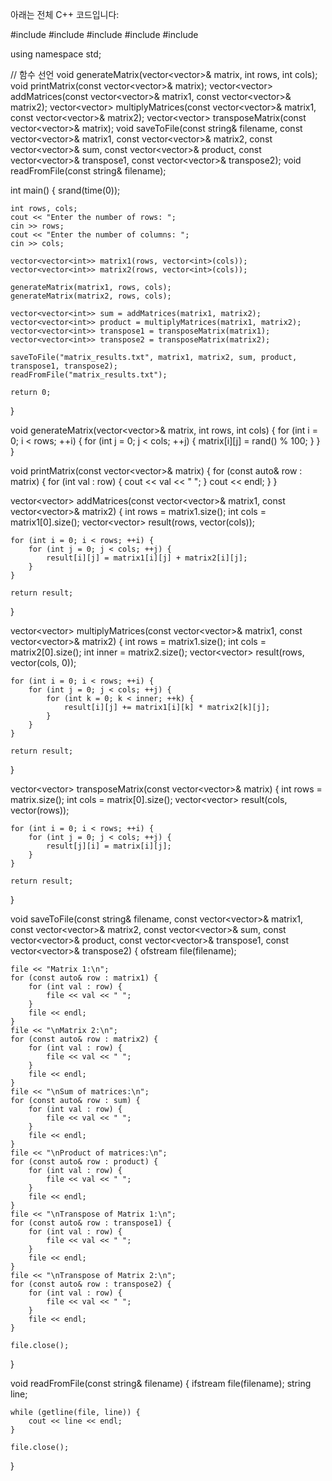 아래는 전체 C++ 코드입니다:

#include <iostream>
#include <vector>
#include <cstdlib>
#include <ctime>
#include <fstream>

using namespace std;

// 함수 선언
void generateMatrix(vector<vector<int>>& matrix, int rows, int cols);
void printMatrix(const vector<vector<int>>& matrix);
vector<vector<int>> addMatrices(const vector<vector<int>>& matrix1, const vector<vector<int>>& matrix2);
vector<vector<int>> multiplyMatrices(const vector<vector<int>>& matrix1, const vector<vector<int>>& matrix2);
vector<vector<int>> transposeMatrix(const vector<vector<int>>& matrix);
void saveToFile(const string& filename, const vector<vector<int>>& matrix1, const vector<vector<int>>& matrix2, const vector<vector<int>>& sum, const vector<vector<int>>& product, const vector<vector<int>>& transpose1, const vector<vector<int>>& transpose2);
void readFromFile(const string& filename);

int main() {
    srand(time(0));

    int rows, cols;
    cout << "Enter the number of rows: ";
    cin >> rows;
    cout << "Enter the number of columns: ";
    cin >> cols;

    vector<vector<int>> matrix1(rows, vector<int>(cols));
    vector<vector<int>> matrix2(rows, vector<int>(cols));

    generateMatrix(matrix1, rows, cols);
    generateMatrix(matrix2, rows, cols);

    vector<vector<int>> sum = addMatrices(matrix1, matrix2);
    vector<vector<int>> product = multiplyMatrices(matrix1, matrix2);
    vector<vector<int>> transpose1 = transposeMatrix(matrix1);
    vector<vector<int>> transpose2 = transposeMatrix(matrix2);

    saveToFile("matrix_results.txt", matrix1, matrix2, sum, product, transpose1, transpose2);
    readFromFile("matrix_results.txt");

    return 0;
}

void generateMatrix(vector<vector<int>>& matrix, int rows, int cols) {
    for (int i = 0; i < rows; ++i) {
        for (int j = 0; j < cols; ++j) {
            matrix[i][j] = rand() % 100;
        }
    }
}

void printMatrix(const vector<vector<int>>& matrix) {
    for (const auto& row : matrix) {
        for (int val : row) {
            cout << val << " ";
        }
        cout << endl;
    }
}

vector<vector<int>> addMatrices(const vector<vector<int>>& matrix1, const vector<vector<int>>& matrix2) {
    int rows = matrix1.size();
    int cols = matrix1[0].size();
    vector<vector<int>> result(rows, vector<int>(cols));

    for (int i = 0; i < rows; ++i) {
        for (int j = 0; j < cols; ++j) {
            result[i][j] = matrix1[i][j] + matrix2[i][j];
        }
    }

    return result;
}

vector<vector<int>> multiplyMatrices(const vector<vector<int>>& matrix1, const vector<vector<int>>& matrix2) {
    int rows = matrix1.size();
    int cols = matrix2[0].size();
    int inner = matrix2.size();
    vector<vector<int>> result(rows, vector<int>(cols, 0));

    for (int i = 0; i < rows; ++i) {
        for (int j = 0; j < cols; ++j) {
            for (int k = 0; k < inner; ++k) {
                result[i][j] += matrix1[i][k] * matrix2[k][j];
            }
        }
    }

    return result;
}

vector<vector<int>> transposeMatrix(const vector<vector<int>>& matrix) {
    int rows = matrix.size();
    int cols = matrix[0].size();
    vector<vector<int>> result(cols, vector<int>(rows));

    for (int i = 0; i < rows; ++i) {
        for (int j = 0; j < cols; ++j) {
            result[j][i] = matrix[i][j];
        }
    }

    return result;
}

void saveToFile(const string& filename, const vector<vector<int>>& matrix1, const vector<vector<int>>& matrix2, const vector<vector<int>>& sum, const vector<vector<int>>& product, const vector<vector<int>>& transpose1, const vector<vector<int>>& transpose2) {
    ofstream file(filename);

    file << "Matrix 1:\n";
    for (const auto& row : matrix1) {
        for (int val : row) {
            file << val << " ";
        }
        file << endl;
    }
    file << "\nMatrix 2:\n";
    for (const auto& row : matrix2) {
        for (int val : row) {
            file << val << " ";
        }
        file << endl;
    }
    file << "\nSum of matrices:\n";
    for (const auto& row : sum) {
        for (int val : row) {
            file << val << " ";
        }
        file << endl;
    }
    file << "\nProduct of matrices:\n";
    for (const auto& row : product) {
        for (int val : row) {
            file << val << " ";
        }
        file << endl;
    }
    file << "\nTranspose of Matrix 1:\n";
    for (const auto& row : transpose1) {
        for (int val : row) {
            file << val << " ";
        }
        file << endl;
    }
    file << "\nTranspose of Matrix 2:\n";
    for (const auto& row : transpose2) {
        for (int val : row) {
            file << val << " ";
        }
        file << endl;
    }

    file.close();
}

void readFromFile(const string& filename) {
    ifstream file(filename);
    string line;

    while (getline(file, line)) {
        cout << line << endl;
    }

    file.close();
}
